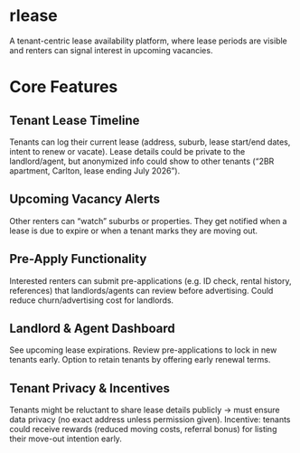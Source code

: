 # rlease
A tenant-centric lease availability platform, where lease periods are visible and renters can signal interest in upcoming vacancies.

# Core Features

## Tenant Lease Timeline

Tenants can log their current lease (address, suburb, lease start/end dates, intent to renew or vacate). Lease details could be private to the landlord/agent, but anonymized info could show to other tenants (“2BR apartment, Carlton, lease ending July 2026”).

## Upcoming Vacancy Alerts

Other renters can “watch” suburbs or properties. They get notified when a lease is due to expire or when a tenant marks they are moving out.

## Pre-Apply Functionality

Interested renters can submit pre-applications (e.g. ID check, rental history, references) that landlords/agents can review before advertising. Could reduce churn/advertising cost for landlords.

## Landlord & Agent Dashboard

See upcoming lease expirations. Review pre-applications to lock in new tenants early. Option to retain tenants by offering early renewal terms.

## Tenant Privacy & Incentives

Tenants might be reluctant to share lease details publicly → must ensure data privacy (no exact address unless permission given). Incentive: tenants could receive rewards (reduced moving costs, referral bonus) for listing their move-out intention early.
